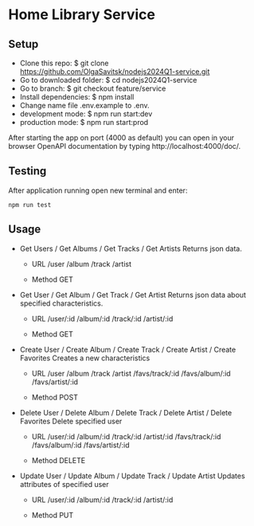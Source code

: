 # Home Library Service

## Setup

- Clone this repo: $ git clone https://github.com/OlgaSavitsk/nodejs2024Q1-service.git
- Go to downloaded folder: $ cd nodejs2024Q1-service
- Go to branch: $ git checkout feature/service
- Install dependencies: $ npm install
- Change name file .env.example to .env.
- development mode: $ npm run start:dev
- production mode: $ npm run start:prod

After starting the app on port (4000 as default) you can open
in your browser OpenAPI documentation by typing http://localhost:4000/doc/.

## Testing

After application running open new terminal and enter:

```
npm run test
```

## Usage

- Get Users / Get Albums / Get Tracks / Get Artists
  Returns json data.

  - URL
    /user
    /album
    /track
    /artist

  - Method
    GET

- Get User / Get Album / Get Track / Get Artist
  Returns json data about specified сharacteristics.

  - URL
    /user/:id
    /album/:id
    /track/:id
    /artist/:id

  - Method
    GET

- Create User / Create Album / Create Track / Create Artist / Create Favorites
  Creates a new сharacteristics

  - URL
    /user
    /album
    /track
    /artist
    /favs/track/:id
    /favs/album/:id
    /favs/artist/:id

  - Method
    POST

- Delete User / Delete Album / Delete Track / Delete Artist / Delete Favorites
  Delete specified user

  - URL
    /user/:id
    /album/:id
    /track/:id
    /artist/:id
    /favs/track/:id
    /favs/album/:id
    /favs/artist/:id

  - Method
    DELETE

- Update User / Update Album / Update Track / Update Artist
  Updates attributes of specified user

  - URL
    /user/:id
    /album/:id
    /track/:id
    /artist/:id

  - Method
    PUT
